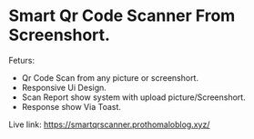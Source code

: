 # Smart Qr Code Scanner From Screenshort.

Feturs:

- Qr Code Scan from any picture or screenshort.
- Responsive Ui Design.
- Scan Report show system with upload picture/Screenshort.
- Response show Via Toast.

Live link: https://smartqrscanner.prothomaloblog.xyz/
